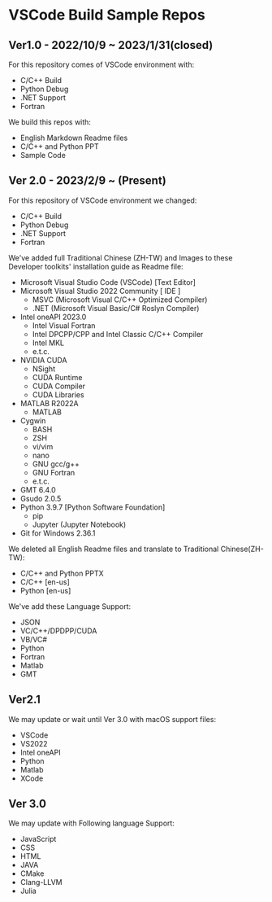 # VSCode Build Sample Repos

## Ver1.0 - 2022/10/9 ~ 2023/1/31(closed) 

For this repository comes of VSCode environment with:
 - C/C++ Build
 - Python Debug
 - .NET Support
 - Fortran

We build this repos with:

 - English Markdown Readme files
 - C/C++ and Python PPT
 - Sample Code



## Ver 2.0 - 2023/2/9 ~ (Present)

For this repository of VSCode environment we changed:

 - C/C++ Build
 - Python Debug
 - .NET Support
 - Fortran

We've added full Traditional Chinese (ZH-TW) and Images to these Developer toolkits' installation guide as Readme file:

 - Microsoft Visual Studio Code (VSCode) [Text Editor]
 - Microsoft Visual Studio 2022 Community [ IDE ]
     - MSVC (Microsoft Visual C/C++ Optimized Compiler)
     - .NET (Microsoft Visual Basic/C# Roslyn Compiler)
 - Intel oneAPI 2023.0
     - Intel Visual Fortran
     - Intel DPCPP/CPP and Intel Classic C/C++ Compiler
     - Intel MKL
     - e.t.c.
 - NVIDIA CUDA
     - NSight
     - CUDA Runtime
     - CUDA Compiler
     - CUDA Libraries
 - MATLAB R2022A
     - MATLAB 
 - Cygwin
     - BASH
     - ZSH
     - vi/vim
     - nano
     - GNU gcc/g++
     - GNU Fortran
     - e.t.c.
 - GMT 6.4.0
 - Gsudo 2.0.5
 - Python 3.9.7 [Python Software Foundation]
     - pip
     - Jupyter (Jupyter Notebook)
 - Git for Windows 2.36.1

We deleted all English Readme files and translate to Traditional Chinese(ZH-TW):

 - C/C++ and Python PPTX
 - C/C++ [en-us]
 - Python [en-us]

We've add these Language Support:

 - JSON
 - VC/C++/DPDPP/CUDA
 - VB/VC#
 - Python
 - Fortran
 - Matlab
 - GMT

## Ver2.1

We may update or wait until Ver 3.0 with macOS support files:

 - VSCode
 - VS2022
 - Intel oneAPI
 - Python
 - Matlab
 - XCode


## Ver 3.0

We may update with Following language Support:

 - JavaScript
 - CSS
 - HTML
 - JAVA
 - CMake
 - Clang-LLVM
 - Julia
